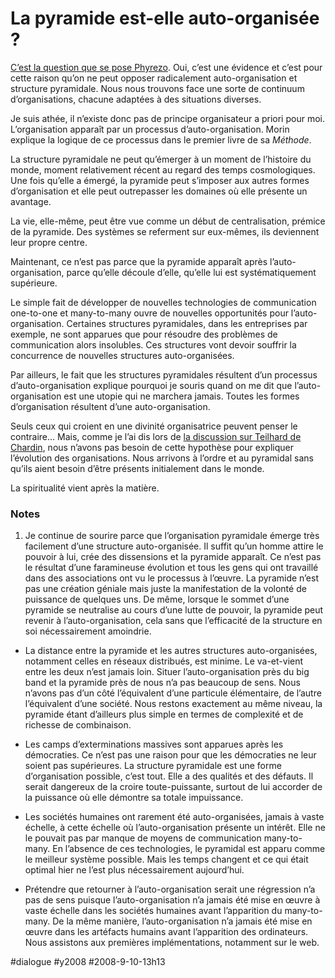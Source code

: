 # La pyramide est-elle auto-organisée ?

[C’est la question que se pose Phyrezo](http://blog.phyrezo.org/2008/09/la-pyramide-une-forme-dauto.html). Oui, c’est une évidence et c’est pour cette raison qu’on ne peut opposer radicalement auto-organisation et structure pyramidale. Nous nous trouvons face une sorte de continuum d’organisations, chacune adaptées à des situations diverses.

Je suis athée, il n’existe donc pas de principe organisateur a priori pour moi. L’organisation apparaît par un processus d’auto-organisation. Morin explique la logique de ce processus dans le premier livre de sa *Méthode*.

La structure pyramidale ne peut qu’émerger à un moment de l’histoire du monde, moment relativement récent au regard des temps cosmologiques. Une fois qu’elle a émergé, la pyramide peut s’imposer aux autres formes d’organisation et elle peut outrepasser les domaines où elle présente un avantage.

La vie, elle-même, peut être vue comme un début de centralisation, prémice de la pyramide. Des systèmes se referment sur eux-mêmes, ils deviennent leur propre centre.

Maintenant, ce n’est pas parce que la pyramide apparaît après l’auto-organisation, parce qu’elle découle d’elle, qu’elle lui est systématiquement supérieure.

Le simple fait de développer de nouvelles technologies de communication one-to-one et many-to-many ouvre de nouvelles opportunités pour l’auto-organisation. Certaines structures pyramidales, dans les entreprises par exemple, ne sont apparues que pour résoudre des problèmes de communication alors insolubles. Ces structures vont devoir souffrir la concurrence de nouvelles structures auto-organisées.

Par ailleurs, le fait que les structures pyramidales résultent d’un processus d’auto-organisation explique pourquoi je souris quand on me dit que l’auto-organisation est une utopie qui ne marchera jamais. Toutes les formes d’organisation résultent d’une auto-organisation.

Seuls ceux qui croient en une divinité organisatrice peuvent penser le contraire… Mais, comme je l’ai dis lors de [la discussion sur Teilhard de Chardin](teilhard-de-chardin.md), nous n’avons pas besoin de cette hypothèse pour expliquer l’évolution des organisations. Nous arrivons à l’ordre et au pyramidal sans qu’ils aient besoin d’être présents initialement dans le monde.

La spiritualité vient après la matière.

### Notes

1. Je continue de sourire parce que l’organisation pyramidale émerge très facilement d’une structure auto-organisée. Il suffit qu’un homme attire le pouvoir à lui, crée des dissensions et la pyramide apparaît. Ce n’est pas le résultat d’une faramineuse évolution et tous les gens qui ont travaillé dans des associations ont vu le processus à l’œuvre. La pyramide n’est pas une création géniale mais juste la manifestation de la volonté de puissance de quelques uns. De même, lorsque le sommet d’une pyramide se neutralise au cours d’une lutte de pouvoir, la pyramide peut revenir à l’auto-organisation, cela sans que l’efficacité de la structure en soi nécessairement amoindrie.

- La distance entre la pyramide et les autres structures auto-organisées, notamment celles en réseaux distribués, est minime. Le va-et-vient entre les deux n’est jamais loin. Situer l’auto-organisation près du big band et la pyramide près de nous n’a pas beaucoup de sens. Nous n’avons pas d’un côté l’équivalent d’une particule élémentaire, de l’autre l’équivalent d’une société. Nous restons exactement au même niveau, la pyramide étant d’ailleurs plus simple en termes de complexité et de richesse de combinaison.

- Les camps d’exterminations massives sont apparues après les démocraties. Ce n’est pas une raison pour que les démocraties ne leur soient pas supérieures. La structure pyramidale est une forme d’organisation possible, c’est tout. Elle a des qualités et des défauts. Il serait dangereux de la croire toute-puissante, surtout de lui accorder de la puissance où elle démontre sa totale impuissance.

- Les sociétés humaines ont rarement été auto-organisées, jamais à vaste échelle, à cette échelle où l’auto-organisation présente un intérêt. Elle ne le pouvait pas par manque de moyens de communication many-to-many. En l’absence de ces technologies, le pyramidal est apparu comme le meilleur système possible. Mais les temps changent et ce qui était optimal hier ne l’est plus nécessairement aujourd’hui.

- Prétendre que retourner à l’auto-organisation serait une régression n’a pas de sens puisque l’auto-organisation n’a jamais été mise en œuvre à vaste échelle dans les sociétés humaines avant l’apparition du many-to-many. De la même manière, l’auto-organisation n’a jamais été mise en œuvre dans les artéfacts humains avant l’apparition des ordinateurs. Nous assistons aux premières implémentations, notamment sur le web.


#dialogue #y2008 #2008-9-10-13h13
